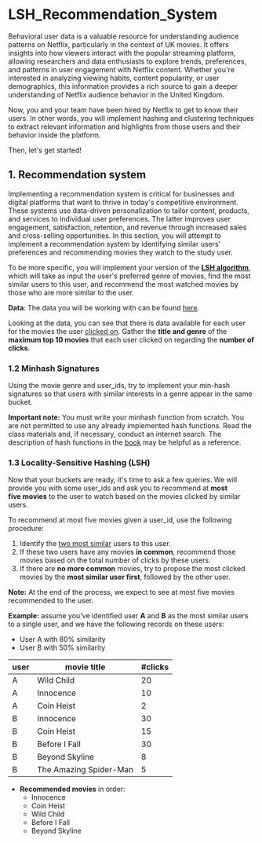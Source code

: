 # LSH_Recommendation_System

Behavioral user data is a valuable resource for understanding audience patterns on Netflix, particularly in the context of UK movies. It offers insights into how viewers interact with the popular streaming platform, allowing researchers and data enthusiasts to explore trends, preferences, and patterns in user engagement with Netflix content. Whether you're interested in analyzing viewing habits, content popularity, or user demographics, this information provides a rich source to gain a deeper understanding of Netflix audience behavior in the United Kingdom.

Now, you and your team have been hired by Netflix to get to know their users. In other words, you will implement hashing and clustering techniques to extract relevant information and highlights from those users and their behavior inside the platform.

Then, let's get started!

## 1. Recommendation system 
Implementing a recommendation system is critical for businesses and digital platforms that want to thrive in today's competitive environment. These systems use data-driven personalization to tailor content, products, and services to individual user preferences. The latter improves user engagement, satisfaction, retention, and revenue through increased sales and cross-selling opportunities. In this section, you will attempt to implement a recommendation system by identifying similar users' preferences and recommending movies they watch to the study user. 

To be more specific, you will implement your version of the [**LSH algorithm**](https://www.learndatasci.com/tutorials/building-recommendation-engine-locality-sensitive-hashing-lsh-python/), which will take as input the user's preferred genre of movies, find the most similar users to this user, and recommend the most watched movies by those who are more similar to the user. 

__Data__: The data you will be working with can be found [here](https://www.kaggle.com/datasets/vodclickstream/netflix-audience-behaviour-uk-movies).

Looking at the data, you can see that there is data available for each user for the movies the user <ins>clicked on</ins>. Gather the __title and genre__ of the __maximum top 10 movies__ that each user clicked on regarding the __number of clicks__.

### 1.2 Minhash Signatures 
Using the movie genre and user_ids, try to implement your min-hash signatures so that users with similar interests in a genre appear in the same bucket. 

__Important note:__ You must write your minhash function from scratch.  You are not permitted to use any already implemented hash functions.  Read the class materials and, if necessary, conduct an internet search.  The description of hash functions in the [book](http://infolab.stanford.edu/~ullman/mmds/ch3n.pdf) may be helpful as a reference.

### 1.3 Locality-Sensitive Hashing (LSH)

Now that your buckets are ready, it's time to ask a few queries. We will provide you with some user_ids and ask you to recommend at __most five movies__ to the user to watch based on the movies clicked by similar users. 

To recommend at most five movies given a user_id, use the following procedure: 

1. Identify the <ins>two most similar</ins> users to this user.
2. If these two users have any movies __in common__, recommend those movies based on the total number of clicks by these users.
3. If there are __no more common__ movies, try to propose the most clicked movies by the __most similar user first__, followed by the other user. 

__Note:__ At the end of the process, we expect to see at most five movies recommended to the user.

__Example:__ assume you've identified user __A__ and __B__ as the most similar users to a single user, and we have the following records on these users: 

- User A with 80% similarity
- User B with 50% similarity
  
|user|movie title|#clicks|
|---|---|---|
|A|Wild Child|20|
|A|Innocence|10|
|A|Coin Heist|2|
|B|Innocence|30|
|B|Coin Heist|15|
|B|Before I Fall|30|
|B|Beyond Skyline|8|
|B|The Amazing Spider-Man|5|

- __Recommended movies__ in order:
    - Innocence
    - Coin Heist
    - Wild Child
    - Before I Fall
    - Beyond Skyline
